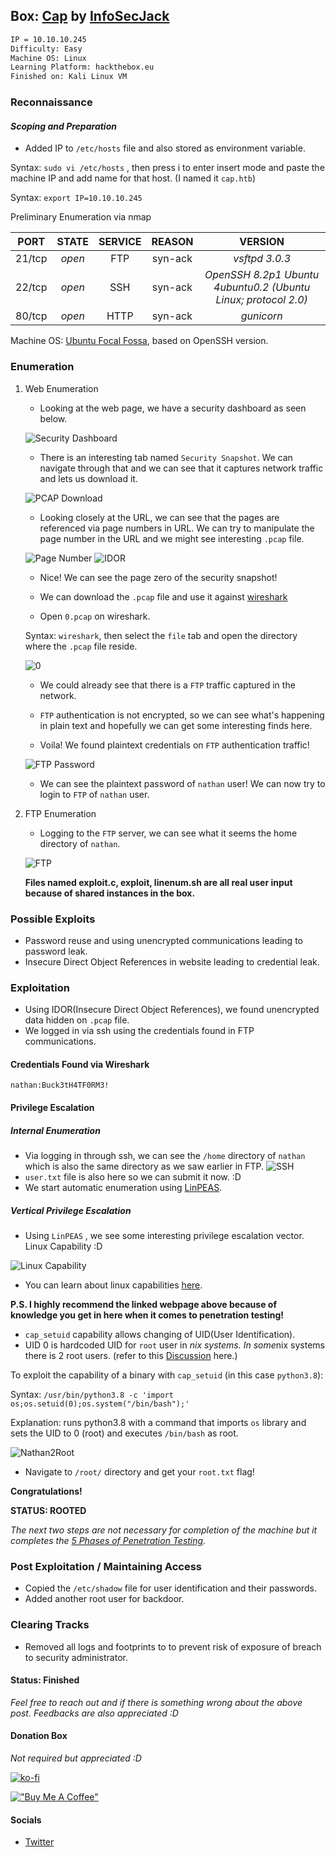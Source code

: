 ## Box: [Cap](https://www.hackthebox.eu/home/machines/profile/351) by [InfoSecJack](https://www.hackthebox.eu/home/users/profile/52045)

```bash
IP = 10.10.10.245
Difficulty: Easy 
Machine OS: Linux
Learning Platform: hackthebox.eu
Finished on: Kali Linux VM 
```

### **Reconnaissance**

#### *Scoping and Preparation*
* Added IP to `/etc/hosts` file and also stored as environment variable.

Syntax: `sudo vi /etc/hosts` , then press i to enter insert mode and paste the machine IP and add name for that host. (I named it `cap.htb`)

Syntax: `export IP=10.10.10.245`

Preliminary Enumeration via nmap

PORT | STATE | SERVICE |  REASON | VERSION
:---: | :---: | :---: | :---: | :---:
21/tcp | *open* | FTP | syn-ack | *vsftpd 3.0.3*
22/tcp | *open* | SSH | syn-ack | *OpenSSH 8.2p1 Ubuntu 4ubuntu0.2 (Ubuntu Linux; protocol 2.0)*
80/tcp | *open* | HTTP | syn-ack | *gunicorn*


Machine OS: [Ubuntu Focal Fossa](https://launchpad.net/ubuntu/+source/openssh/1:8.2p1-4ubuntu0.2), based on OpenSSH version.
  
### Enumeration

1. Web Enumeration

    * Looking at the web page, we have a security dashboard as seen below.

    ![Security Dashboard](../imgs/Cap/webpage_port80.png)

    * There is an interesting tab named `Security Snapshot`. We can navigate through that and we can see that it captures network traffic and lets us download it.

    ![PCAP Download](../imgs/Cap/Webpage_with_traffic.png)

    * Looking closely at the URL, we can see that the pages are referenced via page numbers in URL. We can try to manipulate the page number in the URL and we might see interesting `.pcap` file.

    ![Page Number](../imgs/Cap/page_number.png)
    ![IDOR](../imgs/Cap/page_zero.png)

    * Nice! We can see the page zero of the security snapshot!

    * We can download the `.pcap` file and use it against [wireshark](https://www.wireshark.org/)

    * Open `0.pcap` on wireshark.

    Syntax: `wireshark`, then select the `file` tab and open the directory where the `.pcap` file reside.

    ![0](../imgs/Cap/pcap_analysis.png)

    * We could already see that there is a `FTP` traffic captured in the network.

    * `FTP` authentication is not encrypted, so we can see what's happening in plain text and hopefully we can get some interesting finds here.

    * Voila! We found plaintext credentials on `FTP` authentication traffic!

    ![FTP Password](../imgs/Cap/FTP_auth.png)

    * We can see the plaintext password of `nathan` user! We can now try to login to `FTP` of `nathan` user.

2. FTP Enumeration

    * Logging to the `FTP` server, we can see what it seems the home directory of `nathan`.

    ![FTP](../imgs/Cap/FTP_dir.png)

    **Files named exploit.c, exploit, linenum.sh are all real user input because of shared instances in the box.**

### Possible Exploits

* Password reuse and using unencrypted communications leading to password leak.
* Insecure Direct Object References in website leading to credential leak.

### Exploitation

* Using IDOR(Insecure Direct Object References), we found unencrypted data hidden on `.pcap` file.
* We logged in via ssh using the credentials found in FTP communications.

#### Credentials Found via Wireshark

`nathan:Buck3tH4TF0RM3!`

#### Privilege Escalation

##### Internal Enumeration

* Via logging in through ssh, we can see the `/home` directory of `nathan` which is also the same directory as we saw earlier in FTP.
![SSH](../imgs/Cap/home_dir.png)
* `user.txt` file is also here so we can submit it now. :D
* We start automatic enumeration using [LinPEAS](https://github.com/carlospolop/PEASS-ng).

##### Vertical Privilege Escalation

* Using `LinPEAS` , we see some interesting privilege escalation vector. Linux Capability :D

![Linux Capability](../imgs/Cap/linux_cap.png)

* You can learn about linux capabilities [here](https://book.hacktricks.xyz/linux-unix/privilege-escalation/linux-capabilities).

**P.S. I highly recommend the linked webpage above because of knowledge you get in here when it comes to penetration testing!**

* `cap_setuid` capability allows changing of UID(User Identification).
* UID 0 is hardcoded UID for `root` user in *nix systems. In some*nix systems there is 2 root users. (refer to this [Discussion](https://superuser.com/questions/626843/does-the-root-account-always-have-uid-gid-0) here.)

To exploit the capability of a binary with `cap_setuid` (in this case `python3.8`):

Syntax: `/usr/bin/python3.8 -c 'import os;os.setuid(0);os.system("/bin/bash");'`

Explanation: runs python3.8 with a command that imports `os` library and sets the UID to 0 (root) and executes `/bin/bash` as root.

![Nathan2Root](../imgs/Cap/nathan_to_root.png)

* Navigate to `/root/` directory and get your `root.txt` flag!

**Congratulations!**

**STATUS: ROOTED**

*The next two steps are not necessary for completion of the machine but it completes the [5 Phases of Penetration Testing](https://pentaroot.com/five-phases-of-penetration-testing/).*

### Post Exploitation / Maintaining Access

* Copied the `/etc/shadow` file for user identification and their passwords.
* Added another root user for backdoor.

### Clearing Tracks

* Removed all logs and footprints to to prevent risk of exposure of breach to security administrator.

#### Status: Finished

*Feel free to reach out and if there is something wrong about the above post. Feedbacks are also appreciated :D*

#### Donation Box

*Not required but appreciated :D*

[![ko-fi](https://ko-fi.com/img/githubbutton_sm.svg)](https://ko-fi.com/hambyhaxx)

[!["Buy Me A Coffee"](https://www.buymeacoffee.com/assets/img/custom_images/orange_img.png)](https://www.buymeacoffee.com/hambyhaxx)


#### Socials

- [Twitter](https://twitter.com/hambyhaxx)
